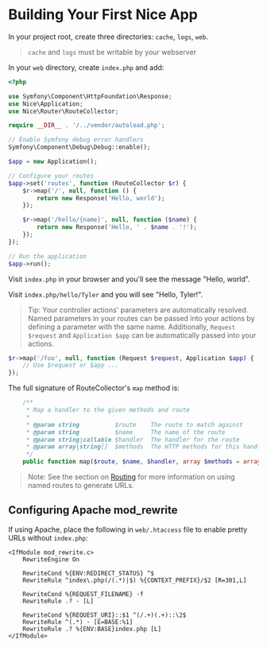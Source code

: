 Building Your First Nice App
============================

In your project root, create three directories: `cache`, `logs`, `web`. 

> `cache` and `logs` must be writable by your webserver

In your `web` directory, create `index.php` and add:

```php
<?php

use Symfony\Component\HttpFoundation\Response;
use Nice\Application;
use Nice\Router\RouteCollector;

require __DIR__ . '/../vendor/autoload.php';

// Enable Symfony debug error handlers
Symfony\Component\Debug\Debug::enable();

$app = new Application();

// Configure your routes
$app->set('routes', function (RouteCollector $r) {
    $r->map('/', null, function () {
        return new Response('Hello, world');
    });

    $r->map('/hello/{name}', null, function ($name) {
        return new Response('Hello, ' . $name . '!');
    });
});

// Run the application
$app->run();
```

Visit `index.php` in your browser and you'll see the message "Hello, world".

Visit `index.php/hello/Tyler` and you will see "Hello, Tyler!".

>   Tip: Your controller actions' parameters are automatically resolved. Named parameters in your routes can be 
    passed into your actions by defining a parameter with the same name. Additionally, `Request $request` and 
    `Application $app` can be automatically passed into your actions.
    
```php
$r->map('/foo', null, function (Request $request, Application $app) {
    // Use $request or $app ...
});
```
    
The full signature of RouteCollector's `map` method is:

```php
    /**
     * Map a handler to the given methods and route
     *
     * @param string          $route    The route to match against
     * @param string          $name     The name of the route
     * @param string|callable $handler  The handler for the route
     * @param array|string[]  $methods  The HTTP methods for this handler
     */
    public function map($route, $name, $handler, array $methods = array('GET'));
```

> Note: See the section on [Routing](routing.md) for more information on using named routes to generate URLs.


Configuring Apache mod_rewrite
------------------------------

If using Apache, place the following in `web/.htaccess` file to enable pretty URLs without `index.php`:

```
<IfModule mod_rewrite.c>
    RewriteEngine On

    RewriteCond %{ENV:REDIRECT_STATUS} ^$
    RewriteRule ^index\.php(/(.*)|$) %{CONTEXT_PREFIX}/$2 [R=301,L]

    RewriteCond %{REQUEST_FILENAME} -f
    RewriteRule .? - [L]

    RewriteCond %{REQUEST_URI}::$1 ^(/.+)(.+)::\2$
    RewriteRule ^(.*) - [E=BASE:%1]
    RewriteRule .? %{ENV:BASE}index.php [L]
</IfModule>
```
